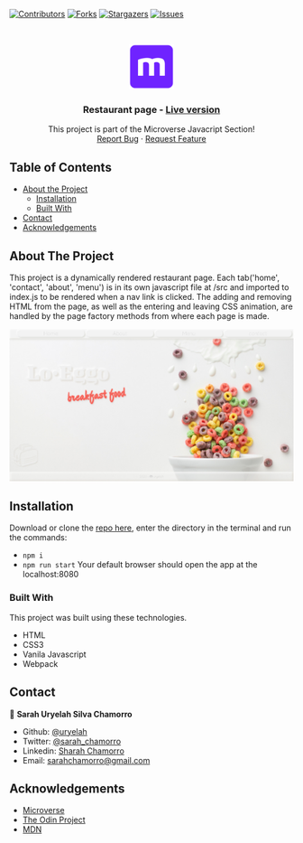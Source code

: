 [![Contributors][contributors-shield]][contributors-url]
[![Forks][forks-shield]][forks-url]
[![Stargazers][stars-shield]][stars-url]
[![Issues][issues-shield]][issues-url]

<!-- PROJECT LOGO -->
<br />
<p align="center">
  <a href="https://github.com/uryelah/Microverse-603-restaurant-page">
    <img src="public/img/mLogo.png" alt="Logo" width="80" height="80">
  </a>

  <h3 align="center">Restaurant page -
  <a href='https://uryelah.github.io/Microverse-603-restaurant-page/#'> Live version</a></h3>

  <p align="center">
    This project is part of the Microverse Javacript Section!
    <br />
    <a href="https://github.com/uryelah/Microverse-603-restaurant-page">Report Bug</a>
    ·
    <a href="https://github.com/uryelah/Microverse-603-restaurant-page">Request Feature</a>
  </p>
</p>

<!-- TABLE OF CONTENTS -->
## Table of Contents

* [About the Project](#about-the-project)
  * [Installation](#installation)
  * [Built With](#built-with)
* [Contact](#contact)
* [Acknowledgements](#acknowledgements)

<!-- ABOUT THE PROJECT -->
## About The Project

This project is a dynamically rendered restaurant page.
Each tab('home', 'contact', 'about', 'menu') is in its own javascript file at /src and imported to index.js to be rendered when a nav link is clicked. The adding and removing HTML from the page, as well as the entering and leaving CSS animation, are handled by the page factory methods from where each page is made.

<div align="center">
  <img src="public/img/screenshot.jpg" width="900">
</div>

<!-- ABOUT THE PROJECT -->
## Installation

Download or clone the [repo here](https://github.com/uryelah/Microverse-603-restaurant-page.git), enter the directory in the terminal and run the commands:
* `npm i`
* `npm run start`
Your default browser should open the app at the localhost:8080

### Built With
This project was built using these technologies.
* HTML
* CSS3
* Vanila Javascript
* Webpack

<!-- CONTACT -->
## Contact

👤 **Sarah Uryelah Silva Chamorro**

- Github: [@uryelah](https://github.com/uryelah)
- Twitter: [@sarah_chamorro](https://twitter.com/sarah_chamorro)
- Linkedin: [Sharah Chamorro](https://www.linkedin.com/in/uryelah/)
- Email: [sarahchamorro@gmail.com](sarahchamorro@gmail.com)


<!-- ACKNOWLEDGEMENTS -->
## Acknowledgements
* [Microverse](https://www.microverse.org/)
* [The Odin Project](https://www.theodinproject.com/)
* [MDN](https://developer.mozilla.org/en-US/docs/Web/JavaScript)

<!-- MARKDOWN LINKS & IMAGES -->
<!-- https://www.markdownguide.org/basic-syntax/#reference-style-links -->
[contributors-shield]: https://img.shields.io/github/contributors/uryelah/Microverse-603-restaurant-page.svg?style=flat-square
[contributors-url]: https://github.com/uryelah/Microverse-603-restaurant-page/graphs/contributors
[forks-shield]: https://img.shields.io/github/forks/uryelah/Microverse-603-restaurant-page.svg?style=flat-square
[forks-url]: https://github.com/uryelah/Microverse-603-restaurant-page/network/members
[stars-shield]: https://img.shields.io/github/stars/uryelah/Microverse-603-restaurant-page.svg?style=flat-square
[stars-url]: https://github.com/uryelah/Microverse-603-restaurant-page/stargazers
[issues-shield]: https://img.shields.io/github/issues/uryelah/Microverse-603-restaurant-page.svg?style=flat-square
[issues-url]: https://github.com/uryelah/Microverse-603-restaurant-page
[product-screenshot]: img/screenshot.PNG

